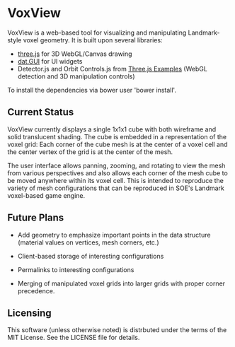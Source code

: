# VoxView

VoxView is a web-based tool for visualizing and manipulating
Landmark-style voxel geometry. It is built upon several libraries:

* [three.js](http://threejs.org/) for 3D WebGL/Canvas drawing
* [dat.GUI](https://code.google.com/p/dat-gui/) for UI widgets
* Detector.js and Orbit Controls.js from [Three.js Examples](https://github.com/stemkoski/stemkoski.github.com) (WebGL detection and 3D manipulation controls)

To install the dependencies via bower user 'bower install'.

## Current Status

VoxView currently displays a single 1x1x1 cube with both wireframe and
solid translucent shading. The cube is embedded in a representation of
the voxel grid: Each corner of the cube mesh is at the center of a
voxel cell and the center vertex of the grid is at the center of the
mesh.

The user interface allows panning, zooming, and rotating to view the
mesh from various perspectives and also allows each corner of the mesh
cube to be moved anywhere within its voxel cell. This is intended to
reproduce the variety of mesh configurations that can be reproduced in
SOE's Landmark voxel-based game engine.

## Future Plans

* Add geometry to emphasize important points in the data structure
  (material values on vertices, mesh corners, etc.)

* Client-based storage of interesting configurations

* Permalinks to interesting configurations

* Merging of manipulated voxel grids into larger grids with proper
  corner precedence.
  
## Licensing

This software (unless otherwise noted) is distrbuted under the terms
of the MIT License. See the LICENSE file for details.
